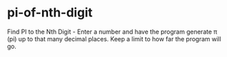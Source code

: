 # pi-of-nth-digit
Find PI to the Nth Digit - Enter a number and have the program generate π (pi) up to that many decimal places. Keep a limit to how far the program will go.
